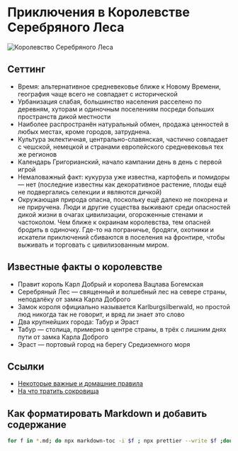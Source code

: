 # Приключения в Королевстве Серебряного Леса

![Королевство Серебряного Леса](https://github.com/8kto/ttrpg-recaps/assets/18572703/182166f5-6300-427c-bff2-f44ff5f447a5)

## Сеттинг

- Время: альтернативное средневековье ближе к Новому Времени, география чаще всего не совпадает с исторической
- Урбанизация слабая, большинство населения расселено по деревням, хуторам и одиночным поселениям посреди больших пространств дикой местности
- Наиболее распространён натуральный обмен, продажа ценностей в любых местах, кроме городов, затруднена.
- Культура эклектичная, центрально-славянская, частично совпадает с чешской, немецкой и странами европейского средневековья тех же регионов
- Календарь Григорианский, начало кампании день в день с первой игрой
- Немаловажный факт: кукуруза уже известна, картофель и помидоры — нет (последние известны как декоративное растение, плоды ещё не подвергались селекции и являются дичкой)
- Окружающая природа опасна, поскольку ещё далеко не покорена и не приручена. Люди и другие существа выживают среди опасностей дикой жизни в очагах цивилизации, огороженные стенами и частоколом. Чем ближе к окраинам королевства, тем опасней бродить в одиночку. Где-то на пограничье, бродяги, охотники и искатели приключений сбиваются в поселения на фронтире, чтобы выживать и торговать с цивилизованным миром.

## Известные факты о королевстве

- Правит король Карл Добрый и королева Вацлава Богемская
- Серебряный Лес — священный и волшебный лес на севере страны, неподалёку от замка Карла Доброго
- Замок короля официально называется Karlburgsilberwald, но простой люд никогда так не говорит, и вряд ли знает это слово
- Два крупнейших города: Табур и Эраст
- Табур — столица, примерно в центре страны, в трёх с лишним днях пути от замка Карла Доброго
- Эраст — портовый город на берегу Средиземного моря

## Ссылки

- [Некоторые важные и домашние правила](./RULES.md)
- [На что тратить сокровища](./HOWTO.MONEY.md)

## Как форматировать Markdown и добавить содержание

```sh
for f in *.md; do npx markdown-toc -i $f ; npx prettier --write $f ;done
```

